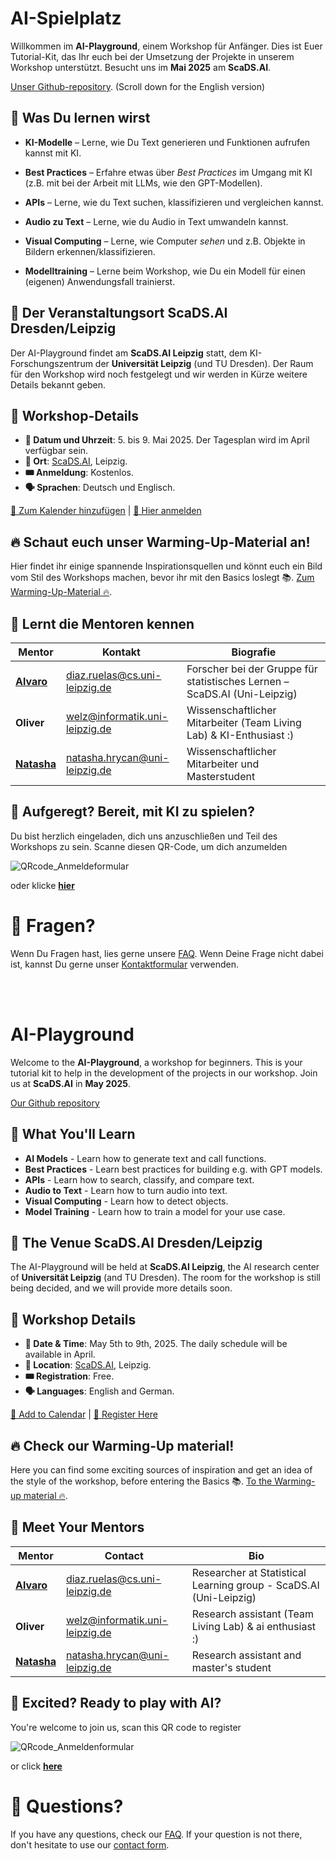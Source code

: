 # AI-Spielplatz

Willkommen im **AI-Playground**, einem Workshop für Anfänger. Dies ist Euer Tutorial-Kit, das Ihr euch bei der Umsetzung der Projekte in unserem Workshop unterstützt. Besucht uns im **Mai 2025** am **ScaDS.AI**.

[Unser Github-repository](https://github.com/IvaroEkel/AI-Spielplatz/tree/main).
(Scroll down for the English version)

## 🚀 Was Du lernen wirst

- **KI-Modelle** – Lerne, wie Du Text generieren und Funktionen aufrufen kannst mit KI.

- **Best Practices** – Erfahre etwas über *Best Practices* im Umgang mit KI (z.B. mit bei der Arbeit mit LLMs, wie den GPT-Modellen).

- **APIs** – Lerne, wie du Text suchen, klassifizieren und vergleichen kannst.

- **Audio zu Text** – Lerne, wie du Audio in Text umwandeln kannst.

- **Visual Computing** – Lerne, wie Computer *sehen* und z.B. Objekte in Bildern erkennen/klassifizieren.

- **Modelltraining** – Lerne beim Workshop, wie Du ein Modell für einen (eigenen) Anwendungsfall trainierst.

## 📍 Der Veranstaltungsort ScaDS.AI Dresden/Leipzig

Der AI-Playground findet am **ScaDS.AI Leipzig** statt, dem KI-Forschungszentrum der **Universität Leipzig** (und TU Dresden). Der Raum für den Workshop wird noch festgelegt und wir werden in Kürze weitere Details bekannt geben.

## 📅 Workshop-Details

- **📆 Datum und Uhrzeit**: 5. bis 9. Mai 2025. Der Tagesplan wird im April verfügbar sein.
- **📍 Ort**: [ScaDS.AI](https://maps.app.goo.gl/zb5w6eYDrzKAqs467), Leipzig.
- **🎟️ Anmeldung**: Kostenlos.
- **🗣 Sprachen**: Deutsch und Englisch.

[📅 Zum Kalender hinzufügen](#) | [🚀 Hier anmelden](https://cloud.scadsai.uni-leipzig.de/index.php/apps/forms/embed/jLZZso4dKyeG8FScCifPJoM9)

## 🔥 Schaut euch unser Warming-Up-Material an!
Hier findet ihr einige spannende Inspirationsquellen und könnt euch ein Bild vom Stil des Workshops machen, bevor ihr mit den Basics loslegt 📚. [Zum Warming-Up-Material 🔥](https://github.com/IvaroEkel/AI-Spielplatz/tree/main/Warming-Up).

## 🎤 Lernt die Mentoren kennen

| Mentor | Kontakt | Biografie |
|---------|---------|------|
| [**Alvaro**](https://www.linkedin.com/in/alvaro-diaz-ruelas) | [diaz.ruelas@cs.uni-leipzig.de](mailto:diaz.ruelas@cs.uni-leipzig.de) | Forscher bei der Gruppe für statistisches Lernen – ScaDS.AI (Uni-Leipzig) |
| **Oliver** | [welz@informatik.uni-leipzig.de](mailto:welz@informatik.uni-leipzig.de) | Wissenschaftlicher Mitarbeiter (Team Living Lab) & KI-Enthusiast :) |
| [**Natasha**](https://natashahrycan.github.io/) | [natasha.hrycan@uni-leipzig.de](mailto:natasha.hrycan@uni-leipzig.de) | Wissenschaftlicher Mitarbeiter und Masterstudent |

## 🧠 Aufgeregt? Bereit, mit KI zu spielen?
Du bist herzlich eingeladen, dich uns anzuschließen und Teil des Workshops zu sein. Scanne diesen QR-Code, um dich anzumelden

![QRcode_Anmeldeformular](https://github.com/user-attachments/assets/efe91d0c-ad51-4978-bb8e-95d40e8b52bf)

oder klicke [**hier**](https://cloud.scadsai.uni-leipzig.de/index.php/apps/forms/embed/jLZZso4dKyeG8FScCifPJoM9)

# 🤔 Fragen?
Wenn Du Fragen hast, lies gerne unsere [FAQ](https://github.com/IvaroEkel/AI-Spielplatz/blob/main/FAQ.md). Wenn Deine Frage nicht dabei ist, kannst Du gerne unser [Kontaktformular](https://cloud.scadsai.uni-leipzig.de/index.php/apps/forms/s/rx6Ejbmqt9S6AcnXsXHopy9M) verwenden.

<br>
</br>


# AI-Playground

Welcome to the **AI-Playground**, a workshop for beginners. This is your tutorial kit to help in the development of the projects in our workshop. Join us at **ScaDS.AI** in **May 2025**.

[Our Github repository](https://github.com/IvaroEkel/AI-Spielplatz/tree/main)

## 🚀 What You'll Learn

- **AI Models** - Learn how to generate text and call functions.
- **Best Practices** - Learn best practices for building e.g. with GPT models.
- **APIs** - Learn how to search, classify, and compare text.
- **Audio to Text** - Learn how to turn audio into text.
- **Visual Computing** - Learn how to detect objects.
- **Model Training** - Learn how to train a model for your use case.

## 📍 The Venue ScaDS.AI Dresden/Leipzig

The AI-Playground will be held at **ScaDS.AI Leipzig**, the AI research center of **Universität Leipzig** (and TU Dresden). The room for the workshop is still being decided, and we will provide more details soon.

## 📅 Workshop Details

- **📆 Date & Time**: May 5th to 9th, 2025. The daily schedule will be available in April.
- **📍 Location**: [ScaDS.AI](https://maps.app.goo.gl/zb5w6eYDrzKAqs467), Leipzig.
- **🎟️ Registration**: Free.
- **🗣 Languages**: English and German. 

[📅 Add to Calendar](#) | [🚀 Register Here](https://cloud.scadsai.uni-leipzig.de/index.php/apps/forms/embed/jLZZso4dKyeG8FScCifPJoM9)

## 🔥 Check our Warming-Up material! 
Here you can find some exciting sources of inspiration and get an idea of the style of the workshop, before entering the Basics 📚. [To the Warming-up material 🔥](https://github.com/IvaroEkel/AI-Spielplatz/tree/main/Warming-Up).

## 🎤 Meet Your Mentors

| Mentor  | Contact  | Bio  |
|---------|---------|------|
| [**Alvaro**](https://www.linkedin.com/in/alvaro-diaz-ruelas) | [diaz.ruelas@cs.uni-leipzig.de](mailto:diaz.ruelas@cs.uni-leipzig.de) | Researcher at Statistical Learning group - ScaDS.AI (Uni-Leipzig) |
| **Oliver** | [welz@informatik.uni-leipzig.de](mailto:welz@informatik.uni-leipzig.de) | Research assistant (Team Living Lab) & ai enthusiast :) |
| [**Natasha**](https://natashahrycan.github.io/) | [natasha.hrycan@uni-leipzig.de](mailto:natasha.hrycan@uni-leipzig.de) | Research assistant and master's student |


## 🧠 Excited? Ready to play with AI? 
You're welcome to join us, scan this QR code to register

![QRcode_Anmeldenformular](https://github.com/user-attachments/assets/efe91d0c-ad51-4978-bb8e-95d40e8b52bf)

or click [**here**](https://cloud.scadsai.uni-leipzig.de/index.php/apps/forms/embed/jLZZso4dKyeG8FScCifPJoM9)


# 🤔 Questions?
If you have any questions, check our [FAQ](https://github.com/IvaroEkel/AI-Spielplatz/blob/main/FAQ.md). If your question is not there, don't hesitate to use our [contact form](https://cloud.scadsai.uni-leipzig.de/index.php/apps/forms/s/rx6Ejbmqt9S6AcnXsXHopy9M).

